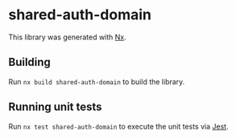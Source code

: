 # shared-auth-domain

This library was generated with [Nx](https://nx.dev).

## Building

Run `nx build shared-auth-domain` to build the library.

## Running unit tests

Run `nx test shared-auth-domain` to execute the unit tests via [Jest](https://jestjs.io).
